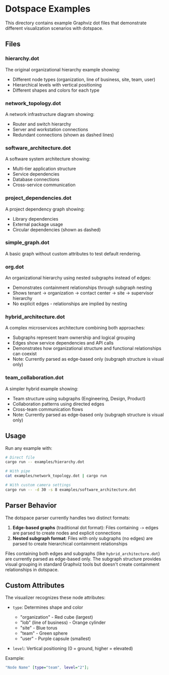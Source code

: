 # Dotspace Examples

This directory contains example Graphviz dot files that demonstrate different visualization scenarios with dotspace.

## Files

### hierarchy.dot
The original organizational hierarchy example showing:
- Different node types (organization, line of business, site, team, user)
- Hierarchical levels with vertical positioning
- Different shapes and colors for each type

### network_topology.dot
A network infrastructure diagram showing:
- Router and switch hierarchy
- Server and workstation connections
- Redundant connections (shown as dashed lines)

### software_architecture.dot
A software system architecture showing:
- Multi-tier application structure
- Service dependencies
- Database connections
- Cross-service communication

### project_dependencies.dot
A project dependency graph showing:
- Library dependencies
- External package usage
- Circular dependencies (shown as dashed)

### simple_graph.dot
A basic graph without custom attributes to test default rendering.

### org.dot
An organizational hierarchy using nested subgraphs instead of edges:
- Demonstrates containment relationships through subgraph nesting
- Shows tenant → organization → contact center → site → supervisor hierarchy
- No explicit edges - relationships are implied by nesting

### hybrid_architecture.dot
A complex microservices architecture combining both approaches:
- Subgraphs represent team ownership and logical grouping
- Edges show service dependencies and API calls
- Demonstrates how organizational structure and functional relationships can coexist
- Note: Currently parsed as edge-based only (subgraph structure is visual only)

### team_collaboration.dot
A simpler hybrid example showing:
- Team structure using subgraphs (Engineering, Design, Product)
- Collaboration patterns using directed edges
- Cross-team communication flows
- Note: Currently parsed as edge-based only (subgraph structure is visual only)

## Usage

Run any example with:

```bash
# Direct file
cargo run -- examples/hierarchy.dot

# With pipe
cat examples/network_topology.dot | cargo run

# With custom camera settings
cargo run -- -d 30 -s 8 examples/software_architecture.dot
```

## Parser Behavior

The dotspace parser currently handles two distinct formats:

1. **Edge-based graphs** (traditional dot format): Files containing `->` edges are parsed to create nodes and explicit connections
2. **Nested subgraph format**: Files with only subgraphs (no edges) are parsed to create hierarchical containment relationships

Files containing both edges and subgraphs (like `hybrid_architecture.dot`) are currently parsed as edge-based only. The subgraph structure provides visual grouping in standard Graphviz tools but doesn't create containment relationships in dotspace.

## Custom Attributes

The visualizer recognizes these node attributes:

- `type`: Determines shape and color
  - "organization" - Red cube (largest)
  - "lob" (line of business) - Orange cylinder
  - "site" - Blue torus
  - "team" - Green sphere
  - "user" - Purple capsule (smallest)
  
- `level`: Vertical positioning (0 = ground, higher = elevated)

Example:
```dot
"Node Name" [type="team", level="2"];
```
